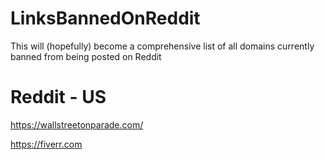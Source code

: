 # LinksBannedOnReddit
This will (hopefully) become a comprehensive list of all domains currently banned from being posted on Reddit


Reddit - US
===========
https://wallstreetonparade.com/

https://fiverr.com
